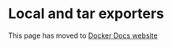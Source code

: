 # Local and tar exporters

This page has moved to [Docker Docs website](https://docs.docker.com/build/building/exporters/local-tar)
